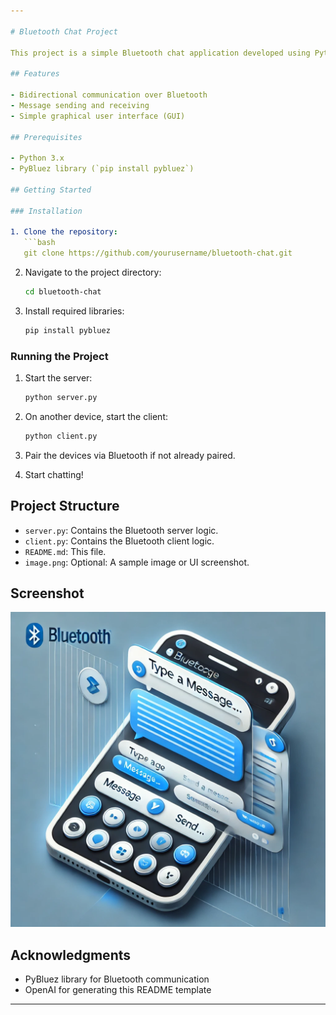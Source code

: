 ```yaml
---

# Bluetooth Chat Project

This project is a simple Bluetooth chat application developed using Python. It allows two devices (e.g., smartphones, computers) to communicate with each other over Bluetooth.

## Features

- Bidirectional communication over Bluetooth
- Message sending and receiving
- Simple graphical user interface (GUI)

## Prerequisites

- Python 3.x
- PyBluez library (`pip install pybluez`)

## Getting Started

### Installation

1. Clone the repository:
   ```bash
   git clone https://github.com/yourusername/bluetooth-chat.git
   ```

2. Navigate to the project directory:
   ```bash
   cd bluetooth-chat
   ```

3. Install required libraries:
   ```bash
   pip install pybluez
   ```

### Running the Project

1. Start the server:
   ```bash
   python server.py
   ```

2. On another device, start the client:
   ```bash
   python client.py
   ```

3. Pair the devices via Bluetooth if not already paired.

4. Start chatting!

## Project Structure

- `server.py`: Contains the Bluetooth server logic.
- `client.py`: Contains the Bluetooth client logic.
- `README.md`: This file.
- `image.png`: Optional: A sample image or UI screenshot.

## Screenshot

![Bluetooth Chat Screenshot](Image.png)

## Acknowledgments

- PyBluez library for Bluetooth communication
- OpenAI for generating this README template

---
```

